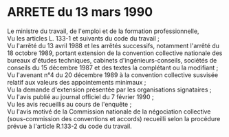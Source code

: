 # ARRETE du 13 mars 1990

Le ministre du travail, de l'emploi et de la formation professionnelle,  
 Vu les articles L. 133-1 et suivants du code du travail ;   
 Vu l'arrêté du 13 avril 1988 et les arrêtés successifs, notamment l'arrêté du 18 octobre 1989, portant extension de la convention collective nationale des bureaux d'études techniques, cabinets d'ingénieurs-conseils, sociétés de conseils du 15 décembre 1987 et des textes la complétant ou la modifiant ;  
 Vu l'avenant n°4 du 20 décembre 1989 à la convention collective susvisée relatif aux valeurs des appointements minimaux ;  
 Vu la demande d'extension présentée par les organisations signataires ;  
 Vu l'avis publié au journal officiel du 7 février 1990 ;  
 Vu les avis recueillis au cours de l'enquête ;  
 Vu l'avis motivé de la Commission nationale de la négociation collective (sous-commission des conventions et accords) recueilli selon la procédure prévue à l'article R.133-2 du code du travail.